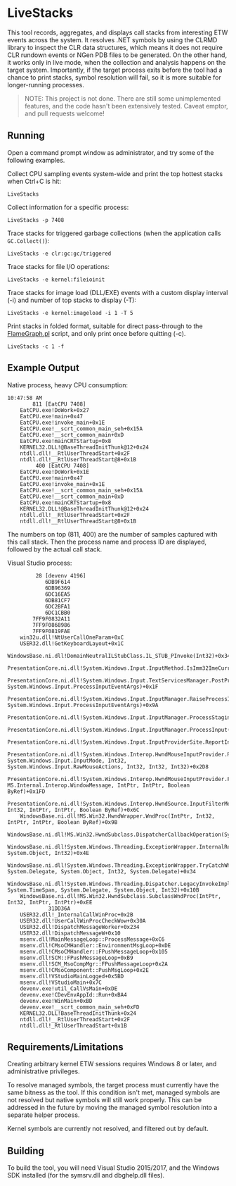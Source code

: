 # LiveStacks

This tool records, aggregates, and displays call stacks from interesting ETW events across the system. It resolves .NET symbols by using the CLRMD library to inspect the CLR data structures, which means it does not require CLR rundown events or NGen PDB files to be generated. On the other hand, it works only in live mode, when the collection and analysis happens on the target system. Importantly, if the target process exits before the tool had a chance to print stacks, symbol resolution will fail, so it is more suitable for longer-running processes.

> NOTE: This project is not done. There are still some unimplemented features, and the code hasn't been extensively tested. Caveat emptor, and pull requests welcome!

## Running

Open a command prompt window as administrator, and try some of the following examples.

Collect CPU sampling events system-wide and print the top hottest stacks when Ctrl+C is hit:

```
LiveStacks
```

Collect information for a specific process:

```
LiveStacks -p 7408
```

Trace stacks for triggered garbage collections (when the application calls `GC.Collect()`):

```
LiveStacks -e clr:gc:gc/triggered
```

Trace stacks for file I/O operations:

```
LiveStacks -e kernel:fileioinit
```

Trace stacks for image load (DLL/EXE) events with a custom display interval (-i) and number of top stacks to display (-T):

```
LiveStacks -e kernel:imageload -i 1 -T 5
```

Print stacks in folded format, suitable for direct pass-through to the [FlameGraph.pl](https://github.com/BrendanGregg/FlameGraph) script, and only print once before quitting (-c).

```
LiveStacks -c 1 -f
```

## Example Output

Native process, heavy CPU consumption:

```
10:47:58 AM
        811 [EatCPU 7408]
    EatCPU.exe!DoWork+0x27
    EatCPU.exe!main+0x47
    EatCPU.exe!invoke_main+0x1E
    EatCPU.exe!__scrt_common_main_seh+0x15A
    EatCPU.exe!__scrt_common_main+0xD
    EatCPU.exe!mainCRTStartup+0x8
    KERNEL32.DLL!@BaseThreadInitThunk@12+0x24
    ntdll.dll!__RtlUserThreadStart+0x2F
    ntdll.dll!__RtlUserThreadStart@8+0x1B
         400 [EatCPU 7408]
    EatCPU.exe!DoWork+0x1E
    EatCPU.exe!main+0x47
    EatCPU.exe!invoke_main+0x1E
    EatCPU.exe!__scrt_common_main_seh+0x15A
    EatCPU.exe!__scrt_common_main+0xD
    EatCPU.exe!mainCRTStartup+0x8
    KERNEL32.DLL!@BaseThreadInitThunk@12+0x24
    ntdll.dll!__RtlUserThreadStart+0x2F
    ntdll.dll!__RtlUserThreadStart@8+0x1B
```

The numbers on top (811, 400) are the number of samples captured with this call stack. Then the process name and process ID are displayed, followed by the actual call stack.

Visual Studio process:

```
         28 [devenv 4196]
            6DB9F614
            6DB96369
            6DC16EA5
            6DB81CF7
            6DC2BFA1
            6DC1CBB0
        7FF9F0832A11
        7FF9F0868986
        7FF9F0819FAE
    win32u.dll!NtUserCallOneParam+0xC
    USER32.dll!GetKeyboardLayout+0x1C
    WindowsBase.ni.dll!DomainNeutralILStubClass.IL_STUB_PInvoke(Int32)+0x34
    PresentationCore.ni.dll!System.Windows.Input.InputMethod.IsImm32ImeCurrent()+0x25
    PresentationCore.ni.dll!System.Windows.Input.TextServicesManager.PostProcessInput(System.Object, System.Windows.Input.ProcessInputEventArgs)+0x1F
    PresentationCore.ni.dll!System.Windows.Input.InputManager.RaiseProcessInputEventHandlers(System.Windows.Input.ProcessInputEventHandler, System.Windows.Input.ProcessInputEventArgs)+0x9A
    PresentationCore.ni.dll!System.Windows.Input.InputManager.ProcessStagingArea()+0x23F
    PresentationCore.ni.dll!System.Windows.Input.InputManager.ProcessInput(System.Windows.Input.InputEventArgs)+0x45
    PresentationCore.ni.dll!System.Windows.Input.InputProviderSite.ReportInput(System.Windows.Input.InputReport)+0x62
    PresentationCore.ni.dll!System.Windows.Interop.HwndMouseInputProvider.ReportInput(IntPtr, System.Windows.Input.InputMode, Int32, System.Windows.Input.RawMouseActions, Int32, Int32, Int32)+0x2D8
    PresentationCore.ni.dll!System.Windows.Interop.HwndMouseInputProvider.FilterMessage(IntPtr, MS.Internal.Interop.WindowMessage, IntPtr, IntPtr, Boolean ByRef)+0x1FD
    PresentationCore.ni.dll!System.Windows.Interop.HwndSource.InputFilterMessage(IntPtr, Int32, IntPtr, IntPtr, Boolean ByRef)+0x6C
    WindowsBase.ni.dll!MS.Win32.HwndWrapper.WndProc(IntPtr, Int32, IntPtr, IntPtr, Boolean ByRef)+0x9B
    WindowsBase.ni.dll!MS.Win32.HwndSubclass.DispatcherCallbackOperation(System.Object)+0x6B
    WindowsBase.ni.dll!System.Windows.Threading.ExceptionWrapper.InternalRealCall(System.Delegate, System.Object, Int32)+0x4E
    WindowsBase.ni.dll!System.Windows.Threading.ExceptionWrapper.TryCatchWhen(System.Object, System.Delegate, System.Object, Int32, System.Delegate)+0x34
    WindowsBase.ni.dll!System.Windows.Threading.Dispatcher.LegacyInvokeImpl(System.Windows.Threading.DispatcherPriority, System.TimeSpan, System.Delegate, System.Object, Int32)+0x10B
    WindowsBase.ni.dll!MS.Win32.HwndSubclass.SubclassWndProc(IntPtr, Int32, IntPtr, IntPtr)+0xEE
             31DD36A
    USER32.dll!_InternalCallWinProc+0x2B
    USER32.dll!UserCallWinProcCheckWow+0x30A
    USER32.dll!DispatchMessageWorker+0x234
    USER32.dll!DispatchMessageW+0x10
    msenv.dll!MainMessageLoop::ProcessMessage+0xC6
    msenv.dll!CMsoCMHandler::EnvironmentMsgLoop+0xDE
    msenv.dll!CMsoCMHandler::FPushMessageLoop+0x105
    msenv.dll!SCM::FPushMessageLoop+0xB9
    msenv.dll!SCM_MsoCompMgr::FPushMessageLoop+0x2A
    msenv.dll!CMsoComponent::PushMsgLoop+0x2E
    msenv.dll!VStudioMainLogged+0x5BD
    msenv.dll!VStudioMain+0x7C
    devenv.exe!util_CallVsMain+0xDE
    devenv.exe!CDevEnvAppId::Run+0xBA4
    devenv.exe!WinMain+0xBD
    devenv.exe!__scrt_common_main_seh+0xFD
    KERNEL32.DLL!BaseThreadInitThunk+0x24
    ntdll.dll!__RtlUserThreadStart+0x2F
    ntdll.dll!_RtlUserThreadStart+0x1B
```

## Requirements/Limitations

Creating arbitrary kernel ETW sessions requires Windows 8 or later, and administrative privileges.

To resolve managed symbols, the target process must currently have the same bitness as the tool. If this condition isn't met, managed symbols are not resolved but native symbols will still work properly. This can be addressed in the future by moving the managed symbol resolution into a separate helper process.

Kernel symbols are currently not resolved, and filtered out by default.

## Building

To build the tool, you will need Visual Studio 2015/2017, and the Windows SDK installed (for the symsrv.dll and dbghelp.dll files).
